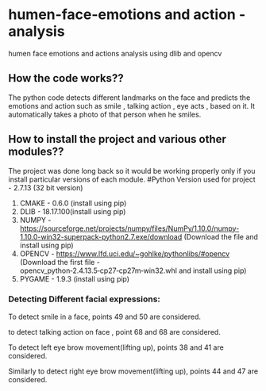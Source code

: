 # humen-face-emotions and action -analysis
humen face emotions and actions analysis using dlib and opencv 


## How the code works??
The python code detects different landmarks on the face and predicts the emotions and action such as smile , talking action , eye acts , based on it. It automatically takes a photo of that person when he smiles. 
## How to install the project and various other modules??
The project was done long back so it would be working properly only if you install particular versions of each module.
#Python Version used for project - 2.7.13 (32 bit version)
1. CMAKE - 0.6.0 (install using pip)
2. DLIB - 18.17.100(install using pip)
3. NUMPY - https://sourceforge.net/projects/numpy/files/NumPy/1.10.0/numpy-1.10.0-win32-superpack-python2.7.exe/download (Download the file and install using pip)
4. OPENCV - https://www.lfd.uci.edu/~gohlke/pythonlibs/#opencv (Download the first file - opencv_python‑2.4.13.5‑cp27‑cp27m‑win32.whl and install using pip)
5. PYGAME - 1.9.3 (install using pip)

### Detecting Different facial expressions:
To detect smile in a face, points 49 and 50 are considered. 

to detect talking action on face , point 68 and 68 are considered.

To detect left eye brow movement(lifting up), points 38 and 41 are considered. 

Similarly to detect right eye brow movement(lifting up), points 44 and 47 are considered. 
